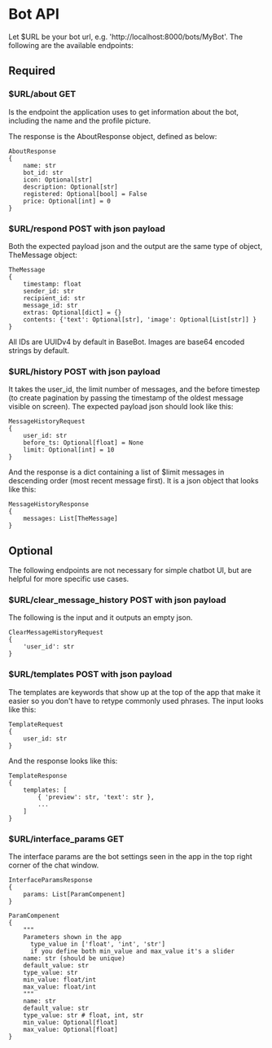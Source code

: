 # Bot API

Let $URL be your bot url, e.g. 'http://localhost:8000/bots/MyBot'. The following are the available endpoints:

## Required

### $URL/about GET

Is the endpoint the application uses to get information about the bot, including the name and the profile picture. 

The response is the AboutResponse object, defined as below:

```
AboutResponse 
{
    name: str
    bot_id: str
    icon: Optional[str] 
    description: Optional[str]
    registered: Optional[bool] = False 
    price: Optional[int] = 0
}
```

### $URL/respond POST with json payload

Both the expected payload json and the output are the same type of object, TheMessage object:

```
TheMessage 
{
    timestamp: float
    sender_id: str
    recipient_id: str
    message_id: str
    extras: Optional[dict] = {}
    contents: {'text': Optional[str], 'image': Optional[List[str]] }
}
```

All IDs are UUIDv4 by default in BaseBot. Images are base64 encoded strings by default.


### $URL/history POST with json payload

It takes the user_id, the limit number of messages, and the before timestep (to create pagination by passing the timestamp of the oldest message visible on screen). The expected payload json should look like this:

```
MessageHistoryRequest
{
    user_id: str
    before_ts: Optional[float] = None
    limit: Optional[int] = 10
}
```

And the response is a dict containing a list of $limit messages in descending order (most recent message first). It is a json object that looks like this:

```
MessageHistoryResponse
{
    messages: List[TheMessage]
}
```


## Optional

The following endpoints are not necessary for simple chatbot UI, but are helpful for more specific use cases.

### $URL/clear_message_history POST with json payload

The following is the input and it outputs an empty json.

```
ClearMessageHistoryRequest
{
    'user_id': str
}
```


### $URL/templates POST with json payload

The templates are keywords that show up at the top of the app that make it easier so you don't have to retype commonly used phrases. The input looks like this:

```
TemplateRequest
{
    user_id: str
}
```

And the response looks like this:

```
TemplateResponse
{
    templates: [
        { 'preview': str, 'text': str },
        ...
    ]
}
```

### $URL/interface_params GET

The interface params are the bot settings seen in the app in the top right corner of the chat window.

```
InterfaceParamsResponse 
{
    params: List[ParamCompenent]
}

ParamCompenent
{
    """
    Parameters shown in the app
      type_value in ['float', 'int', 'str']
      if you define both min_value and max_value it's a slider
    name: str (should be unique)
    default_value: str
    type_value: str
    min_value: float/int
    max_value: float/int
    """
    name: str
    default_value: str
    type_value: str # float, int, str
    min_value: Optional[float]
    max_value: Optional[float]
}
```
